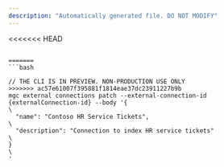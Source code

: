 ```yaml
---
description: "Automatically generated file. DO NOT MODIFY"
---
```


<<<<<<< HEAD
```cli

=======
```bash

// THE CLI IS IN PREVIEW. NON-PRODUCTION USE ONLY
>>>>>>> ac57e61007f395881f1814eae37dc23911227b9b
mgc external connections patch --external-connection-id {externalConnection-id} --body '{\
  "name": "Contoso HR Service Tickets",\
  "description": "Connection to index HR service tickets"\
}\
'

```